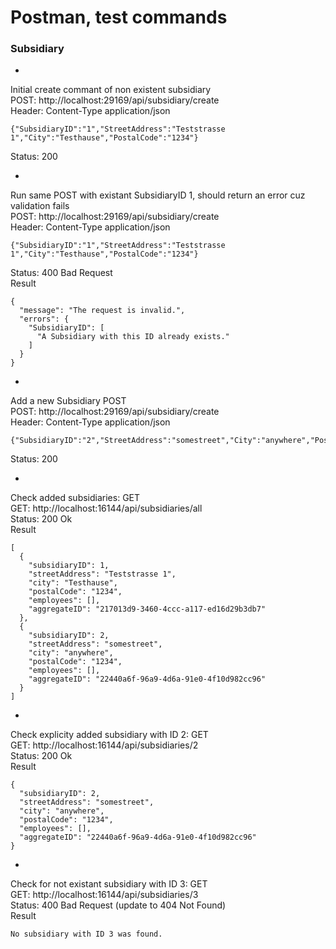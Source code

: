 # Postman, test commands

### Subsidiary

-

Initial create commant of non existent subsidiary  
POST: http://localhost:29169/api/subsidiary/create  
Header: Content-Type application/json  
```
{"SubsidiaryID":"1","StreetAddress":"Teststrasse 1","City":"Testhause","PostalCode":"1234"}
```
Status: 200

-

Run same POST with existant SubsidiaryID 1, should return an error cuz validation fails  
POST: http://localhost:29169/api/subsidiary/create  
Header: Content-Type application/json  
```
{"SubsidiaryID":"1","StreetAddress":"Teststrasse 1","City":"Testhause","PostalCode":"1234"}
```
Status: 400 Bad Request  
Result  
```
{
  "message": "The request is invalid.",
  "errors": {
    "SubsidiaryID": [
      "A Subsidiary with this ID already exists."
    ]
  }
}
```

-

Add a new Subsidiary POST  
POST: http://localhost:29169/api/subsidiary/create  
Header: Content-Type application/json  
```
{"SubsidiaryID":"2","StreetAddress":"somestreet","City":"anywhere","PostalCode":"1234"}
```
Status: 200  

-

Check added subsidiaries: GET  
GET: http://localhost:16144/api/subsidiaries/all  
Status: 200 Ok  
Result  
```
[
  {
    "subsidiaryID": 1,
    "streetAddress": "Teststrasse 1",
    "city": "Testhause",
    "postalCode": "1234",
    "employees": [],
    "aggregateID": "217013d9-3460-4ccc-a117-ed16d29b3db7"
  },
  {
    "subsidiaryID": 2,
    "streetAddress": "somestreet",
    "city": "anywhere",
    "postalCode": "1234",
    "employees": [],
    "aggregateID": "22440a6f-96a9-4d6a-91e0-4f10d982cc96"
  }
]
```

-

Check explicity added subsidiary with ID 2: GET  
GET: http://localhost:16144/api/subsidiaries/2  
Status: 200 Ok  
Result  
```
{
  "subsidiaryID": 2,
  "streetAddress": "somestreet",
  "city": "anywhere",
  "postalCode": "1234",
  "employees": [],
  "aggregateID": "22440a6f-96a9-4d6a-91e0-4f10d982cc96"
}
```

-

Check for not existant subsidiary with ID 3: GET   
GET: http://localhost:16144/api/subsidiaries/3  
Status: 400 Bad Request (update to 404 Not Found)    
Result    
```
No subsidiary with ID 3 was found.
```
